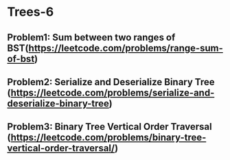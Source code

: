 # Trees-6

## Problem1: Sum between two ranges of BST(https://leetcode.com/problems/range-sum-of-bst)



## Problem2: Serialize and Deserialize Binary Tree (https://leetcode.com/problems/serialize-and-deserialize-binary-tree)


## Problem3: Binary Tree Vertical Order Traversal (https://leetcode.com/problems/binary-tree-vertical-order-traversal/)

